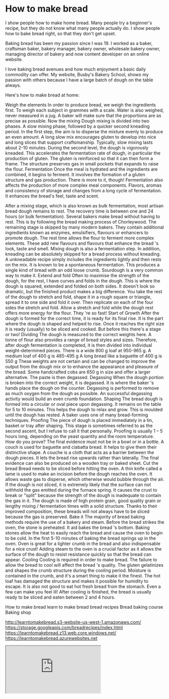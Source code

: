 # How to make bread

I show people how to make home bread. Many people try a beginner's recipe, but they do not know what many people actually do. I show people how to bake bread right, so that they don't get upset. 

Baking bread has been my passion since I was 19. I worked as a baker, craftsman baker, bakery manager, bakery owner, wholesale bakery owner, managing director of bakery and now content developer on an online website. 

I love baking bread avenues and how much enjoyment a basic daily commodity can offer. My website, Busby's Bakery School, shows my passion with others because I have a large batch of dough on the table always. 

Here's how to make bread at home: 

Weigh the elements 
In order to produce bread, we weigh the ingredients first. To weigh each subject in grammes with a scale. Water is also weighed, never measured in a jug. A baker will make sure that the proportions are as precise as possible. 
Now the mixing 
Dough mixing is divided into two phases. A slow mixing phase, followed by a quicker second kneading period. In the first step, the aim is to disperse the mixture evenly to produce an even amount. A long slow mix encourages gluten to develop into nice and long slices that support craftsmanship. Typically, slow mixing lasts about 2-10 minutes. During the second level, the dough is vigorously kneaded. This accelerates the fermentation rate of dough, in particular the production of gluten. 
The gluten is reinforced so that it can then form a frame. The structure preserves gas in small pockets that expands to raise the flour. 
Fermentation 
Once the meal is hydrated and the ingredients are combined, it begins to ferment. It involves the formation of a gluten structure and gas production. There is more to it, though! Fermentation also affects the production of more complex meal components. Flavors, aromas and consistency of storage and changes from a long cycle of fermentation. It enhances the bread's feel, taste and scent. 

After a mixing stage, which is also known as bulk fermentation, most artisan bread dough remains to rest. The recovery time is between one and 24 hours (or bulk fermentation). 
Several bakers make bread without having to rest. This is by following the bread making process of Chorleywood. The remaining stage is skipped by many modern bakers. They contain additional ingredients known as enzymes, emulsifiers, flavours or enhancers to promote dough. 
The rest time allows the flour to ferment more complex elements. These add new flavours and flavours that enhance the bread 's look, taste and smell. Mixing dough is also a fermentation step. In addition, kneading can be absolutely skipped for a bread process without kneading. 
A unkneadable recipe simply includes the ingredients lightly and then rests on the mix. It is known to be a spontaneous fermentation. This produces a single kind of bread with an odd loose crumb. Sourdough is a very common way to make it. 
Extend and fold 
Often to maximise the strength of the dough, for the rest, I have curves and folds in the dough. This is where the dough is squared, extended and folded on both sides. 
It doesn't look so dramatic, but the finished product makes a big difference. 
You take the rest of the dough to stretch and fold, shape it in a rough square or triangle, spread it to one side and fold it over. 
Then replicate on each of the four sides the stretch and fold. Allow a stretch and fold while the dough rest offers more energy for the flour. They 're so fast! 
Start of Growth 
After the dough is formed for the correct time, it is ready for its final rise. It is the part where the dough is shaped and helped to rise. 
Once it reaches the right size it is ready (usually) to be sliced and cooked. But before this there's a stage or two! 
Dividing
The dough is measured to the correct weights here. A tonne of flour also provides a range of bread styles and sizes. Therefore, after dough fermentation is completed, it is then divided into individual weight-determined pieces. 
There is a wide 800 g loaf at 950-965 g. 
A medium loaf of 400 g is 485-495 g 
A long bread like a baguette of 400 g is 550 g 
These weights are not certain and can be changed to improve the output from the dough mix or to enhance the appearance and pleasure of the bread. 
Some handcrafted cobs are 650 g in size and offer a larger alternative. The paste is then degassed. 
Degassing 
When the dough portion is broken into the correct weight, it is degassed. It is where the baker 's hands place the dough on the counter. 
Degassing is performed to remove as much oxygen from the dough as possible. An successful degassing activity would build an even crumb foundation. 
Shaping
The bread dough is formed into a circular or oval piece upon degassing. It remains on the table for 5 to 10 minutes. This helps the dough to relax and grow. 
This is moulded until the dough has rested. A baker uses one of many bread-forming techniques. 
Proofing
The piece of dough is placed immediately in a tin, basket or tray after shaping. This stage is sometimes referred to as the second ascent, but I refuse to call it that personally. Proofing is usually 1 – 5 hours long, depending on the yeast quantity and the room temperature. 
How do you prove? 
The final evidence must not be in a bowl or in a bottle. A couch is used for baguette and ciabatta bread. It helps to give them their distinctive shape. 
A couche is a cloth that acts as a barrier between the dough pieces. It lets the bread rise upwards rather than laterally. The final evidence can also be produced on a wooden tray or baked sheet. 
Cut the bread 
Bread needs to be sliced before hitting the oven. A thin knife called a lame is used to make an incision before the dough reaches the oven. 
It allows waste gas to disperse, which otherwise would bubble through the air. If the dough is not sliced, it is extremely likely that the surface can not withhold the gas emitted during the furnace spring. 
It causes the crust to break or "split" because the strength of the dough is inadequate to contain the gas in it. The dough is made of high protein grain, good quality grain or lengthy mixing / fermentation times with a solid structure. 
Thanks to their improved composition, these breads will not always have to be sliced because the gas is preserved. 
Bake it 
The majority of bread baking methods require the use of a bakery and steam. Before the bread strikes the oven, the stone is preheated. It aid bakes the bread 's bottom. 
Baking stones allow the heat to easily reach the bread and cause the oven to begin to be cold. In the first 5-10 minutes of baking the bread springs up in the oven. Oven is great for a lighter crumb in the bread and also indispensable for a nice crust! 
Adding steam to the oven is a crucial factor as it allows the surface of the dough to resist resistance quickly so that the bread can appear. 
Cooling
Cooling is required in order to make bread. The failure to allow the bread to cool will affect the bread 's quality. The gluten gelatinizes and shapes the crumb structure during the cooling period. 
Moisture is contained in the crumb, and it's a smart thing to make it the finest. The hot loaf has damaged the structure and makes it possible for humidity to escape. 
It is also not good to eat hot fresh bread from the stomach. Even a few can make you feel ill! After cooling is finished, the bread is usually ready to be sliced and eaten between 2 and 4 hours.

How to make bread
learn to make bread
bread recipes
Bread baking course
Baking shop

http://learntomakebread.s3-website-us-west-1.amazonaws.com/
https://storage.googleapis.com/breadrecipes/index.html
https://learntomakebread.z13.web.core.windows.net/
https://learntomakebread.azurewebsites.net

<iframe src="https://docs.google.com/spreadsheets/d/e/2PACX-1vTtqAAu7rHmLSnaTTFYjMvom4Mm_w-EgwSz0QXQMvh-fE9eCdhBZ-FkBnNAIMlFfHDat6c2SZt0CxLE/pubhtml?widget=true&amp;headers=false"></iframe>


